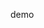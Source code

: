 <html>
<head>
<script src="jquery-3.2.0.min">
</script>
<script>
var jsonobject={"person":[
{"name":"mahendran" , "price": 75}
{"name":"karthi" , "price": 89}
{"name":"bhasha" , "price": 100}
]};H
function viewResult()
{
var count=jsonobject.person.length;
alert(count);
}
</script>
</head>
<body>
<p onClick="viewResult()">demo</p>
</body>
</html>
